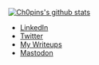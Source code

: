 
[![Ch0pins's github stats](https://github-readme-stats.vercel.app/api?username=Ch0pin&show_icons=true&theme=onedark)](https://github.com/anuraghazra/github-readme-stats)


- [LinkedIn](https://www.linkedin.com/in/valsamaras/)
- [Twitter](https://twitter.com/Ch0pin)
- [My Writeups](https://valsamaras.medium.com/)<br>
- <a rel="me" href="https://infosec.exchange/@ch0pin">Mastodon</a>


<!--
**Ch0pin/Ch0pin** is a ✨ _special_ ✨ repository because its `README.md` (this file) appears on your GitHub profile.

Here are some ideas to get you started:

- 🔭 I’m currently working on ...
- 🌱 I’m currently learning ...
- 👯 I’m looking to collaborate on ...
- 🤔 I’m looking for help with ...
- 💬 Ask me about ...
- 📫 How to reach me: ...
- 😄 Pronouns: ...
- ⚡ Fun fact: ...
-->
